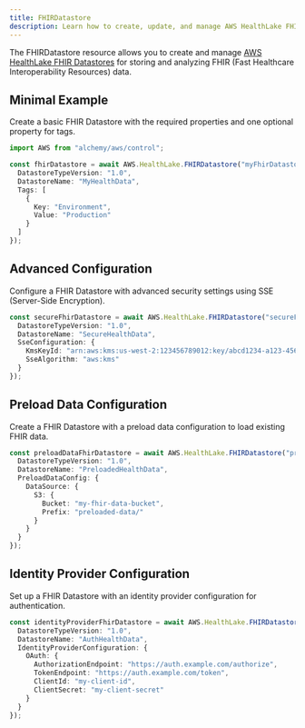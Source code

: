 ```yaml
---
title: FHIRDatastore
description: Learn how to create, update, and manage AWS HealthLake FHIRDatastores using Alchemy Cloud Control.
---
```


The FHIRDatastore resource allows you to create and manage [AWS HealthLake FHIR Datastores](https://docs.aws.amazon.com/healthlake/latest/userguide/) for storing and analyzing FHIR (Fast Healthcare Interoperability Resources) data.

## Minimal Example

Create a basic FHIR Datastore with the required properties and one optional property for tags.

```ts
import AWS from "alchemy/aws/control";

const fhirDatastore = await AWS.HealthLake.FHIRDatastore("myFhirDatastore", {
  DatastoreTypeVersion: "1.0",
  DatastoreName: "MyHealthData",
  Tags: [
    {
      Key: "Environment",
      Value: "Production"
    }
  ]
});
```

## Advanced Configuration

Configure a FHIR Datastore with advanced security settings using SSE (Server-Side Encryption).

```ts
const secureFhirDatastore = await AWS.HealthLake.FHIRDatastore("secureFhirDatastore", {
  DatastoreTypeVersion: "1.0",
  DatastoreName: "SecureHealthData",
  SseConfiguration: {
    KmsKeyId: "arn:aws:kms:us-west-2:123456789012:key/abcd1234-a123-456a-a12b-a123b4cd56ef",
    SseAlgorithm: "aws:kms"
  }
});
```

## Preload Data Configuration

Create a FHIR Datastore with a preload data configuration to load existing FHIR data.

```ts
const preloadDataFhirDatastore = await AWS.HealthLake.FHIRDatastore("preloadDataFhirDatastore", {
  DatastoreTypeVersion: "1.0",
  DatastoreName: "PreloadedHealthData",
  PreloadDataConfig: {
    DataSource: {
      S3: {
        Bucket: "my-fhir-data-bucket",
        Prefix: "preloaded-data/"
      }
    }
  }
});
```

## Identity Provider Configuration

Set up a FHIR Datastore with an identity provider configuration for authentication.

```ts
const identityProviderFhirDatastore = await AWS.HealthLake.FHIRDatastore("identityProviderFhirDatastore", {
  DatastoreTypeVersion: "1.0",
  DatastoreName: "AuthHealthData",
  IdentityProviderConfiguration: {
    OAuth: {
      AuthorizationEndpoint: "https://auth.example.com/authorize",
      TokenEndpoint: "https://auth.example.com/token",
      ClientId: "my-client-id",
      ClientSecret: "my-client-secret"
    }
  }
});
```